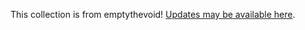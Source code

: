 This collection is from emptythevoid! [Updates may be available here](https://github.com/emptythevoid/flipperzero/tree/main/badusb).
